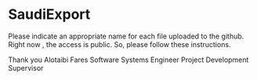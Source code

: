 # SaudiExport
Please indicate an appropriate name for each file uploaded to the github. Right now , the access is public. So, please follow these instructions. 


Thank you 
Alotaibi Fares
Software Systems Engineer
Project Development Supervisor
